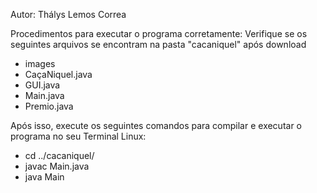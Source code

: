 Autor: Thálys Lemos Correa

Procedimentos para executar o programa corretamente:
Verifique se os seguintes arquivos se encontram na pasta "cacaniquel" após download
  - images
  - CaçaNiquel.java
  - GUI.java
  - Main.java
  - Premio.java

Após isso, execute os seguintes comandos para compilar e executar o programa no seu Terminal Linux:
  - cd ../cacaniquel/
  - javac Main.java
  - java Main
